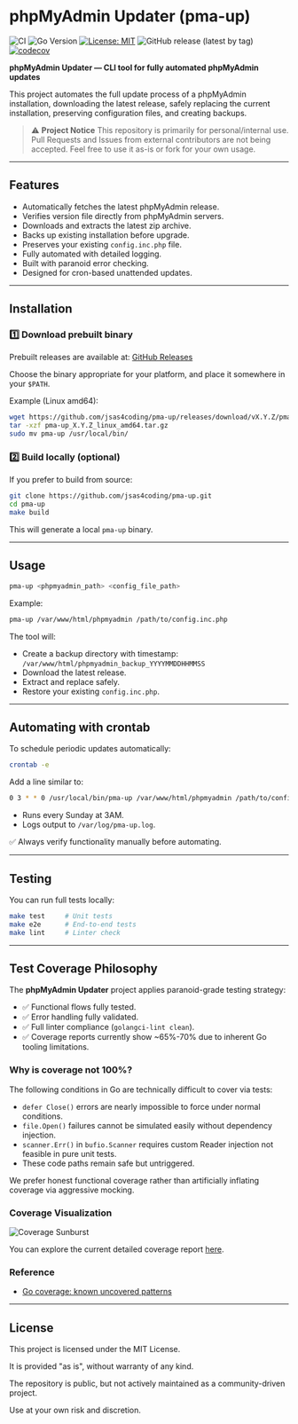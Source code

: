# phpMyAdmin Updater (pma-up)

![CI](https://github.com/jsas4coding/pma-up/actions/workflows/release.yml/badge.svg)
![Go Version](https://img.shields.io/badge/go-1.24.4-blue)
[![License: MIT](https://img.shields.io/badge/License-MIT-green.svg)](LICENSE)
![GitHub release (latest by tag)](https://img.shields.io/github/v/release/jsas4coding/pma-up)
[![codecov](https://codecov.io/gh/jsas4coding/pma-up/branch/main/graph/badge.svg?token=36JSSXXHB3)](https://codecov.io/gh/jsas4coding/pma-up)

**phpMyAdmin Updater — CLI tool for fully automated phpMyAdmin updates**

This project automates the full update process of a phpMyAdmin installation, downloading the latest release, safely replacing the current installation, preserving configuration files, and creating backups.

> ⚠ **Project Notice**
> This repository is primarily for personal/internal use.
> Pull Requests and Issues from external contributors are not being accepted.
> Feel free to use it as-is or fork for your own usage.

---

## Features

- Automatically fetches the latest phpMyAdmin release.
- Verifies version file directly from phpMyAdmin servers.
- Downloads and extracts the latest zip archive.
- Backs up existing installation before upgrade.
- Preserves your existing `config.inc.php` file.
- Fully automated with detailed logging.
- Built with paranoid error checking.
- Designed for cron-based unattended updates.

---

## Installation

### 1️⃣ Download prebuilt binary

Prebuilt releases are available at:
[GitHub Releases](https://github.com/jsas4coding/pma-up/releases)

Choose the binary appropriate for your platform, and place it somewhere in your `$PATH`.

Example (Linux amd64):

```bash
wget https://github.com/jsas4coding/pma-up/releases/download/vX.Y.Z/pma-up_X.Y.Z_linux_amd64.tar.gz
tar -xzf pma-up_X.Y.Z_linux_amd64.tar.gz
sudo mv pma-up /usr/local/bin/
```

### 2️⃣ Build locally (optional)

If you prefer to build from source:

```bash
git clone https://github.com/jsas4coding/pma-up.git
cd pma-up
make build
```

This will generate a local `pma-up` binary.

---

## Usage

```bash
pma-up <phpmyadmin_path> <config_file_path>
```

Example:

```bash
pma-up /var/www/html/phpmyadmin /path/to/config.inc.php
```

The tool will:

- Create a backup directory with timestamp:
  `/var/www/html/phpmyadmin_backup_YYYYMMDDHHMMSS`
- Download the latest release.
- Extract and replace safely.
- Restore your existing `config.inc.php`.

---

## Automating with crontab

To schedule periodic updates automatically:

```bash
crontab -e
```

Add a line similar to:

```bash
0 3 * * 0 /usr/local/bin/pma-up /var/www/html/phpmyadmin /path/to/config.inc.php >> /var/log/pma-up.log 2>&1
```

- Runs every Sunday at 3AM.
- Logs output to `/var/log/pma-up.log`.

✅ Always verify functionality manually before automating.

---

## Testing

You can run full tests locally:

```bash
make test     # Unit tests
make e2e      # End-to-end tests
make lint     # Linter check
```

---

## Test Coverage Philosophy

The **phpMyAdmin Updater** project applies paranoid-grade testing strategy:

- ✅ Functional flows fully tested.
- ✅ Error handling fully validated.
- ✅ Full linter compliance (`golangci-lint clean`).
- ✅ Coverage reports currently show ~65%-70% due to inherent Go tooling limitations.

### Why is coverage not 100%?

The following conditions in Go are technically difficult to cover via tests:

- `defer Close()` errors are nearly impossible to force under normal conditions.
- `file.Open()` failures cannot be simulated easily without dependency injection.
- `scanner.Err()` in `bufio.Scanner` requires custom Reader injection not feasible in pure unit tests.
- These code paths remain safe but untriggered.

We prefer honest functional coverage rather than artificially inflating coverage via aggressive mocking.

### Coverage Visualization

![Coverage Sunburst](https://codecov.io/gh/jsas4coding/pma-up/graphs/sunburst.svg?token=36JSSXXHB3)

You can explore the current detailed coverage report [here](https://codecov.io/gh/jsas4coding/pma-up).

### Reference

- [Go coverage: known uncovered patterns](https://github.com/golang/go/issues/18835)

---

## License

This project is licensed under the MIT License.

It is provided "as is", without warranty of any kind.

The repository is public, but not actively maintained as a community-driven project.

Use at your own risk and discretion.
